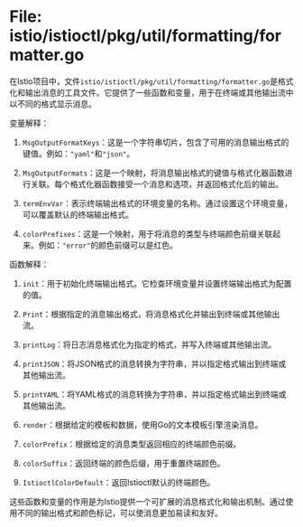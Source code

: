 # File: istio/istioctl/pkg/util/formatting/formatter.go

在Istio项目中，文件`istio/istioctl/pkg/util/formatting/formatter.go`是格式化和输出消息的工具文件。它提供了一些函数和变量，用于在终端或其他输出流中以不同的格式显示消息。

变量解释：

1. `MsgOutputFormatKeys`：这是一个字符串切片，包含了可用的消息输出格式的键值。例如：`"yaml"`和`"json"`。

2. `MsgOutputFormats`：这是一个映射，将消息输出格式的键值与格式化器函数进行关联。每个格式化器函数接受一个消息和选项，并返回格式化后的输出。

3. `termEnvVar`：表示终端输出格式的环境变量的名称。通过设置这个环境变量，可以覆盖默认的终端输出格式。

4. `colorPrefixes`：这是一个映射，用于将消息的类型与终端颜色前缀关联起来。例如：`"error"`的颜色前缀可以是红色。

函数解释：

1. `init`：用于初始化终端输出格式。它检查环境变量并设置终端输出格式为配置的值。

2. `Print`：根据指定的消息输出格式，将消息格式化并输出到终端或其他输出流。

3. `printLog`：将日志消息格式化为指定的格式，并写入终端或其他输出流。

4. `printJSON`：将JSON格式的消息转换为字符串，并以指定格式输出到终端或其他输出流。

5. `printYAML`：将YAML格式的消息转换为字符串，并以指定格式输出到终端或其他输出流。

6. `render`：根据给定的模板和数据，使用Go的文本模板引擎渲染消息。

7. `colorPrefix`：根据给定的消息类型返回相应的终端颜色前缀。

8. `colorSuffix`：返回终端的颜色后缀，用于重置终端颜色。

9. `IstioctlColorDefault`：返回Istioctl默认的终端颜色。

这些函数和变量的作用是为Istio提供一个可扩展的消息格式化和输出机制。通过使用不同的输出格式和颜色标记，可以使消息更加易读和友好。

